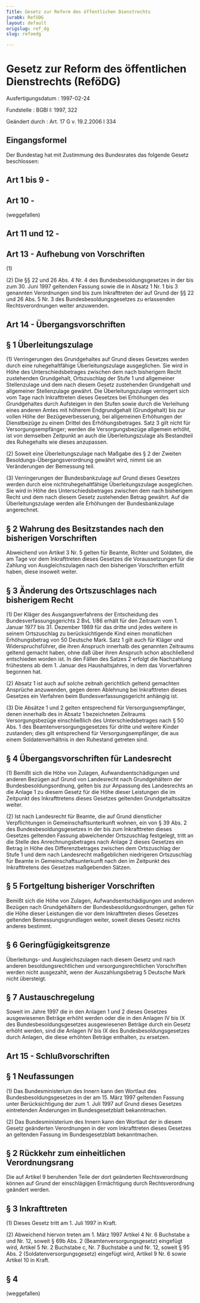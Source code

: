 ```yaml
---
Title: Gesetz zur Reform des öffentlichen Dienstrechts
jurabk: ReföDG
layout: default
origslug: ref_dg
slug: refoedg

---
```


# Gesetz zur Reform des öffentlichen Dienstrechts (ReföDG)

Ausfertigungsdatum
:   1997-02-24

Fundstelle
:   BGBl I: 1997, 322

Geändert durch
:   Art. 17 G v. 19.2.2006 I 334

## Eingangsformel

Der Bundestag hat mit Zustimmung des Bundesrates das folgende Gesetz
beschlossen:

## Art 1 bis 9 -

## Art 10 -

(weggefallen)

## Art 11 und 12 -

## Art 13 - Aufhebung von Vorschriften

(1)

(2) Die §§ 22 und 26 Abs. 4 Nr. 4 des Bundesbesoldungsgesetzes in der
bis zum 30. Juni 1997 geltenden Fassung sowie die in Absatz 1 Nr. 1
bis 3 genannten Verordnungen sind bis zum Inkrafttreten der auf Grund
der §§ 22 und 26 Abs. 5 Nr. 3 des Bundesbesoldungsgesetzes zu
erlassenden Rechtsverordnungen weiter anzuwenden.

## Art 14 - Übergangsvorschriften

## § 1 Überleitungszulage

(1) Verringerungen des Grundgehaltes auf Grund dieses Gesetzes werden
durch eine ruhegehaltfähige Überleitungszulage ausgeglichen. Sie wird
in Höhe des Unterschiedsbetrages zwischen dem nach bisherigem Recht
zustehenden Grundgehalt, Ortszuschlag der Stufe 1 und allgemeiner
Stellenzulage und dem nach diesem Gesetz zustehenden Grundgehalt und
allgemeiner Stellenzulage gewährt. Die Überleitungszulage verringert
sich vom Tage nach Inkrafttreten dieses Gesetzes bei Erhöhungen des
Grundgehaltes durch Aufsteigen in den Stufen sowie durch die
Verleihung eines anderen Amtes mit höherem Endgrundgehalt
(Grundgehalt) bis zur vollen Höhe der Bezügeverbesserung, bei
allgemeinen Erhöhungen der Dienstbezüge zu einem Drittel des
Erhöhungsbetrages. Satz 3 gilt nicht für Versorgungsempfänger; werden
die Versorgungsbezüge allgemein erhöht, ist von demselben Zeitpunkt an
auch die Überleitungszulage als Bestandteil des Ruhegehalts wie dieses
anzupassen.

(2) Soweit eine Überleitungszulage nach Maßgabe des § 2 der Zweiten
Besoldungs-Übergangsverordnung gewährt wird, nimmt sie an
Veränderungen der Bemessung teil.

(3) Verringerungen der Bundesbankzulage auf Grund dieses Gesetzes
werden durch eine nichtruhegehaltfähige Überleitungszulage
ausgeglichen. Sie wird in Höhe des Unterschiedsbetrages zwischen dem
nach bisherigem Recht und dem nach diesem Gesetz zustehenden Betrag
gewährt. Auf die Überleitungszulage werden alle Erhöhungen der
Bundesbankzulage angerechnet.

## § 2 Wahrung des Besitzstandes nach den bisherigen Vorschriften

Abweichend von Artikel 3 Nr. 5 gelten für Beamte, Richter und
Soldaten, die am Tage vor dem Inkrafttreten dieses Gesetzes die
Voraussetzungen für die Zahlung von Ausgleichszulagen nach den
bisherigen Vorschriften erfüllt haben, diese insoweit weiter.

## § 3 Änderung des Ortszuschlages nach bisherigem Recht

(1) Der Kläger des Ausgangsverfahrens der Entscheidung des
Bundesverfassungsgerichts 2 BvL 1/86 erhält für den Zeitraum vom 1.
Januar 1977 bis 31. Dezember 1989 für das dritte und jedes weitere in
seinem Ortszuschlag zu berücksichtigende Kind einen monatlichen
Erhöhungsbetrag von 50 Deutsche Mark. Satz 1 gilt auch für Kläger und
Widerspruchsführer, die ihren Anspruch innerhalb des genannten
Zeitraums geltend gemacht haben, ohne daß über ihren Anspruch schon
abschließend entschieden worden ist. In den Fällen des Satzes 2
erfolgt die Nachzahlung frühestens ab dem 1. Januar des
Haushaltsjahres, in dem das Vorverfahren begonnen hat.

(2) Absatz 1 ist auch auf solche zeitnah gerichtlich geltend gemachten
Ansprüche anzuwenden, gegen deren Ablehnung bei Inkrafttreten dieses
Gesetzes ein Verfahren beim Bundesverfassungsgericht anhängig ist.

(3) Die Absätze 1 und 2 gelten entsprechend für Versorgungsempfänger,
denen innerhalb des in Absatz 1 bezeichneten Zeitraums
Versorgungsbezüge einschließlich des Unterschiedsbetrages nach § 50
Abs. 1 des Beamtenversorgungsgesetzes für dritte und weitere Kinder
zustanden; dies gilt entsprechend für Versorgungsempfänger, die aus
einem Soldatenverhältnis in den Ruhestand getreten sind.

## § 4 Übergangsvorschriften für Landesrecht

(1) Bemißt sich die Höhe von Zulagen, Aufwandsentschädigungen und
anderen Bezügen auf Grund von Landesrecht nach Grundgehältern der
Bundesbesoldungsordnung, gelten bis zur Anpassung des Landesrechts an
die Anlage 1 zu diesem Gesetz für die Höhe dieser Leistungen die im
Zeitpunkt des Inkrafttretens dieses Gesetzes geltenden
Grundgehaltssätze weiter.

(2) Ist nach Landesrecht für Beamte, die auf Grund dienstlicher
Verpflichtungen in Gemeinschaftsunterkunft wohnen, ein von § 39 Abs. 2
des Bundesbesoldungsgesetzes in der bis zum Inkrafttreten dieses
Gesetzes geltenden Fassung abweichender Ortszuschlag festgelegt, tritt
an die Stelle des Anrechnungsbetrages nach Anlage 2 dieses Gesetzes
ein Betrag in Höhe des Differenzbetrages zwischen dem Ortszuschlag der
Stufe 1 und dem nach Landesrecht maßgeblichen niedrigeren Ortszuschlag
für Beamte in Gemeinschaftsunterkunft nach den im Zeitpunkt des
Inkrafttretens des Gesetzes maßgebenden Sätzen.

## § 5 Fortgeltung bisheriger Vorschriften

Bemißt sich die Höhe von Zulagen, Aufwandsentschädigungen und anderen
Bezügen nach Grundgehältern der Bundesbesoldungsordnungen, gelten für
die Höhe dieser Leistungen die vor dem Inkrafttreten dieses Gesetzes
geltenden Bemessungsgrundlagen weiter, soweit dieses Gesetz nichts
anderes bestimmt.

## § 6 Geringfügigkeitsgrenze

Überleitungs- und Ausgleichszulagen nach diesem Gesetz und nach
anderen besoldungsrechtlichen und versorgungsrechtlichen Vorschriften
werden nicht ausgezahlt, wenn der Auszahlungsbetrag 5 Deutsche Mark
nicht übersteigt.

## § 7 Austauschregelung

Soweit im Jahre 1997 die in den Anlagen 1 und 2 dieses Gesetzes
ausgewiesenen Beträge erhöht werden oder die in den Anlagen IV bis IX
des Bundesbesoldungsgesetzes ausgewiesenen Beträge durch ein Gesetz
erhöht werden, sind die Anlagen IV bis IX des Bundesbesoldungsgesetzes
durch Anlagen, die diese erhöhten Beträge enthalten, zu ersetzen.

## Art 15 - Schlußvorschriften

## § 1 Neufassungen

(1) Das Bundesministerium des Innern kann den Wortlaut des
Bundesbesoldungsgesetzes in der am 15. März 1997 geltenden Fassung
unter Berücksichtigung der zum 1. Juli 1997 auf Grund dieses Gesetzes
eintretenden Änderungen im Bundesgesetzblatt bekanntmachen.

(2) Das Bundesministerium des Innern kann den Wortlaut der in diesem
Gesetz geänderten Verordnungen in der vom Inkrafttreten dieses
Gesetzes an geltenden Fassung im Bundesgesetzblatt bekanntmachen.

## § 2 Rückkehr zum einheitlichen Verordnungsrang

Die auf Artikel 9 beruhenden Teile der dort geänderten
Rechtsverordnung können auf Grund der einschlägigen Ermächtigung durch
Rechtsverordnung geändert werden.

## § 3 Inkrafttreten

(1) Dieses Gesetz tritt am 1. Juli 1997 in Kraft.

(2) Abweichend hiervon treten am 1. März 1997 Artikel 4 Nr. 6
Buchstabe a und Nr. 12, soweit § 69b Abs. 2 (Beamtenversorgungsgesetz)
eingefügt wird, Artikel 5 Nr. 2 Buchstabe c, Nr. 7 Buchstabe a und Nr.
12, soweit § 95 Abs. 2 (Soldatenversorgungsgesetz) eingefügt wird,
Artikel 9 Nr. 6 sowie Artikel 10 in Kraft.

## § 4

(weggefallen)

